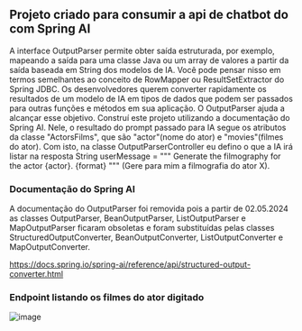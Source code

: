 ## Projeto criado para consumir a api de chatbot do  com Spring AI

A interface OutputParser permite obter saída estruturada, por exemplo, mapeando a saída para uma classe Java ou um array de valores a partir da saída baseada em String dos modelos de IA.
Você pode pensar nisso em termos semelhantes ao conceito de RowMapper ou ResultSetExtractor do Spring JDBC. Os desenvolvedores querem converter rapidamente os resultados de um modelo de IA em tipos de dados que podem ser passados para outras funções e métodos em sua aplicação. O OutputParser ajuda a alcançar esse objetivo.
Construí este projeto utilizando a documentação do Spring AI. Nele, o resultado do prompt passado para IA segue os atributos da classe "ActorsFilms", que são "actor"(nome do ator) e "movies"(filmes do ator). 
Com isto, na classe OutputParserController eu defino o que a IA irá listar na resposta String userMessage = """ Generate the filmography for the actor {actor}. {format} """ (Gere para mim a filmografia do ator X).

### Documentação do Spring AI
A documentação do OutputParser foi removida pois a partir de 02.05.2024 as classes OutputParser, BeanOutputParser, ListOutputParser e MapOutputParser ficaram obsoletas e foram substituídas pelas classes StructuredOutputConverter, BeanOutputConverter, ListOutputConverter e MapOutputConverter. 

https://docs.spring.io/spring-ai/reference/api/structured-output-converter.html


### Endpoint listando os filmes do ator digitado

![image](https://github.com/DaviFarias7/SpringAIOutputParser/assets/86566715/3e425b5d-2eff-45c9-a691-9073a09f1e37)


